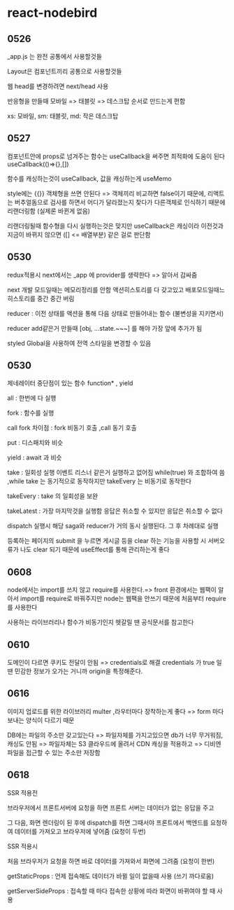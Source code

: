 # react-nodebird

## 0526

_app.js 는 완전 공통에서 사용할것들

Layout은 컴포넌트끼리 공통으로 사용할것들

웹 head를 변경하려면 next/head 사용

반응형을 만들때 모바일 => 태블릿 => 데스크탑 순서로 만드는게 편함

xs: 모바일, sm: 태블릿, md: 작은 데스크탑

## 0527

컴포넌트안에 props로 넘겨주는 함수는 useCallback을 써주면 최적화에 도움이 된다 useCallback(()=>{},[])

함수를 캐싱하는것이 useCallback, 값을 캐싱하는게 useMemo

style에는 {{}} 객체형을 쓰면 안된다 => 객체끼리 비교하면 false이기 때문에, 리액트는 버추얼돔으로 검사를 하면서 어디가 달라졌는지 찾다가 다른객체로 인식하기 때문에 리랜더링함 (실제론 바뀐게 없음)

리랜더링될때 함수형을 다시 실행하는것은 맞지만 useCallback은 캐싱이라 이전것과 지금이 바뀌지 않으면 ([] <= 배열부분) 같은 걸로 판단함

## 0530

redux적용시 next에서는 _app 에 provider를 생략한다 => 알아서 감싸줌

next 개발 모드일때는 메모리정리를 안함 액션히스토리를 다 갖고있고 배포모드일때느 히스토리를 중간 중간 버림

reducer : 이전 상태를 액션을 통해 다음 상태로 만들어내는 함수 (불변성을 지키면서)

reducer add같은거 만들때 [obj, ...state.~~~] 를 해야 가장 앞에 추가가 됨

styled Global을 사용하여 전역 스타일을 변경할 수 있음

## 0530

제네레이터 중단점이 있는 함수 function* , yield

all : 한번에 다 실행

fork : 함수를 실행

call fork 차이점 : fork 비동기 호출 ,call 동기 호출

put : 디스패치와 비슷

yield : await 과 비슷

take : 일회성 실행 이벤트 리스너 같은거 실행하고 없어짐 while(true) 와 조합하여 씀 ,while take 는 동기적으로 동작하지만 takeEvery 는 비동기로 동작한다

takeEvery : take 의 일회성을 보완

takeLatest : 가장 마지막것을 실행함 응답은 취소할 수 있지만 응답은 취소할 수 없다

dispatch 실행시 해당 saga와 reducer가 거의 동시 실행된다. 그 후 차례대로 실행

등록하는 페이지의 submit 을 누르면 게시글 등을 clear 하는 기능을 사용할 시 서버오류가 나도 clear 되기 때문에 useEffect를 통해 관리하는게 좋다

## 0608

node에서는 import를 쓰지 않고 require를 사용한다.=> front 환경에서는 웹팩이 알아서 import를 require로 바꿔주지만 node는 웹팩을 안쓰기 때문에 처음부터 require를 사용한다

사용하는 라이브러리나 함수가 비동기인지 헷갈릴 땐 공식문서를 참고한다

## 0610
도메인이 다르면 쿠키도 전달이 안됨 => credentials로 해결
credentials 가 true 일땐 민감한 정보가 오가는 거니까 origin을 특정해준다.

## 0616
이미지 업로드를 위한 라이브러리 multer
,라우터마다 장착하는게 좋다 => form 마다 보내는 양식이 다르기 때문

DB에는 파일의 주소만 갖고있는다 => 파일자체를 가지고있으면 db가 너무 무거워짐, 캐싱도 안됨 => 파일자체는 S3 클라우드에 올려서 CDN 캐싱을 적용하고 => 디비엔 파일을 접근할 수 있는 주소만 저장함

## 0618
SSR 적용전




브라우저에서 프론트서버에 요청을 하면 프론트 서버는 데이터가 없는 응답을 주고

그 다음, 화면 렌더링이 된 후에 dispatch를 하면 그때서야 프론트에서 백엔드를 요청하여 데이터를 가져오고 브라우저에 넣어줌 (요청이 두번)

SSR 적용시

처음 브라우저가 요청을 하면 바로 데이터를 가져와서 화면에 그려줌 (요청이 한번)

getStaticProps : 언제 접속해도 데이터가 바뀔 일이 없을때 사용 (쓰기 까다로움)

getServerSideProps : 접속할 때 마다 접속한 상황에 따라 화면이 바뀌여야 할 때 사용
